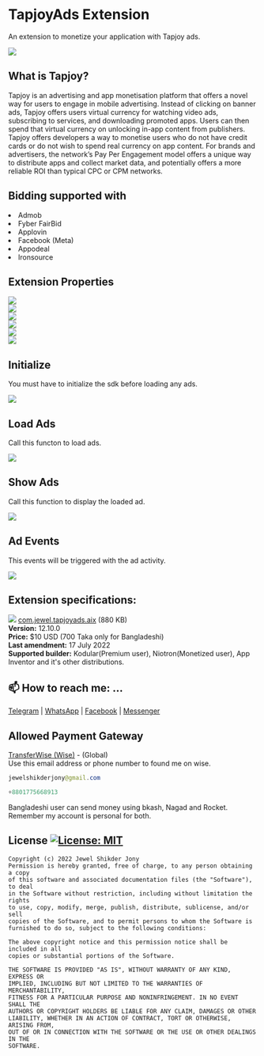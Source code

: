# TapjoyAds Extension
An extension to monetize your application with Tapjoy ads.

<img src="https://github.com/jewelshkjony/TapjoyAds/raw/main/images/tapjoy-logo.png"/>

## What is Tapjoy?
Tapjoy is an advertising and app monetisation platform that offers a novel way for users to engage in mobile advertising. Instead of clicking on banner ads, Tapjoy offers users virtual currency for watching video ads, subscribing to services, and downloading promoted apps. Users can then spend that virtual currency on unlocking in-app content from publishers.
Tapjoy offers developers a way to monetise users who do not have credit cards or do not wish to spend real currency on app content. For brands and advertisers, the network’s Pay Per Engagement model offers a unique way to distribute apps and collect market data, and potentially offers a more reliable ROI than typical CPC or CPM networks.

## Bidding supported with
<li> Admob
<li> Fyber FairBid
<li> Applovin
<li> Facebook (Meta)
<li> Appodeal
<li> Ironsource

## Extension Properties

<img src="https://github.com/jewelshkjony/TapjoyAds/raw/main/images/aix.png"/>
<br>
<img src="https://github.com/jewelshkjony/TapjoyAds/raw/main/images/property-1.png"/>
<br>
<img src="https://github.com/jewelshkjony/TapjoyAds/raw/main/images/property-2.png"/>
<br>
<img src="https://github.com/jewelshkjony/TapjoyAds/raw/main/images/return-functions.png"/>
<br>
<img src="https://github.com/jewelshkjony/TapjoyAds/raw/main/images/sdk-setup-functions.png"/>
<br>
<img src="https://github.com/jewelshkjony/TapjoyAds/raw/main/images/sdk-setup-events.png"/>

## Initialize
You must have to initialize the sdk before loading any ads.

<img src="https://github.com/jewelshkjony/TapjoyAds/raw/main/images/initialize.png"/>

## Load Ads
Call this functon to load ads.

<img src="https://github.com/jewelshkjony/TapjoyAds/raw/main/images/load-ads.png"/>

## Show Ads
Call this function to display the loaded ad.

<img src="https://github.com/jewelshkjony/TapjoyAds/raw/main/images/show-ads.png"/>

## Ad Events
This events will be triggered with the ad activity.

<img src="https://github.com/jewelshkjony/TapjoyAds/raw/main/images/ad-events.png"/>

## Extension specifications:
<img src="https://github.com/jewelshkjony/TapjoyAds/raw/main/images/download.png"/> <a href="https://t.me/jewelshkjony">com.jewel.tapjoyads.aix</a> (880 KB) \
<b>Version:</b> 12.10.0\
<b>Price:</b> $10 USD (700 Taka only for Bangladeshi)\
<b>Last amendment:</b> 17 July 2022\
<b>Supported builder:</b> Kodular(Premium user), Niotron(Monetized user),  App Inventor and it's other distributions.

## 📫 How to reach me: ...

<a href="https://t.me/jewelshkjony">Telegram</a> | <a href="https://wa.me/8801775668913">WhatsApp</a> | <a href="https://fb.com/jewelshkjony">Facebook</a> | <a href="https://m.me/jewelshkjony">Messenger</a>

## Allowed Payment Gateway
<a href="https://wise.com/invite/ua/dulald4">TransferWise (Wise)</a> - (Global) \
Use this email address or phone number to found me on wise.
````java
jewelshikderjony@gmail.com
````
````java
+8801775668913
````
Bangladeshi user can send money using bkash, Nagad and Rocket. Remember my account is personal for both.

## License [![License: MIT](https://img.shields.io/badge/License-MIT-yellow.svg)](https://opensource.org/licenses/MIT)
    Copyright (c) 2022 Jewel Shikder Jony
    Permission is hereby granted, free of charge, to any person obtaining a copy
    of this software and associated documentation files (the "Software"), to deal
    in the Software without restriction, including without limitation the rights
    to use, copy, modify, merge, publish, distribute, sublicense, and/or sell
    copies of the Software, and to permit persons to whom the Software is
    furnished to do so, subject to the following conditions:
    
    The above copyright notice and this permission notice shall be included in all
    copies or substantial portions of the Software.
    
    THE SOFTWARE IS PROVIDED "AS IS", WITHOUT WARRANTY OF ANY KIND, EXPRESS OR
    IMPLIED, INCLUDING BUT NOT LIMITED TO THE WARRANTIES OF MERCHANTABILITY,
    FITNESS FOR A PARTICULAR PURPOSE AND NONINFRINGEMENT. IN NO EVENT SHALL THE
    AUTHORS OR COPYRIGHT HOLDERS BE LIABLE FOR ANY CLAIM, DAMAGES OR OTHER
    LIABILITY, WHETHER IN AN ACTION OF CONTRACT, TORT OR OTHERWISE, ARISING FROM,
    OUT OF OR IN CONNECTION WITH THE SOFTWARE OR THE USE OR OTHER DEALINGS IN THE
    SOFTWARE.
